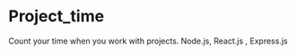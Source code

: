 Project_time
=========================================
Count your time when you work with projects.
Node.js, React.js , Express.js
